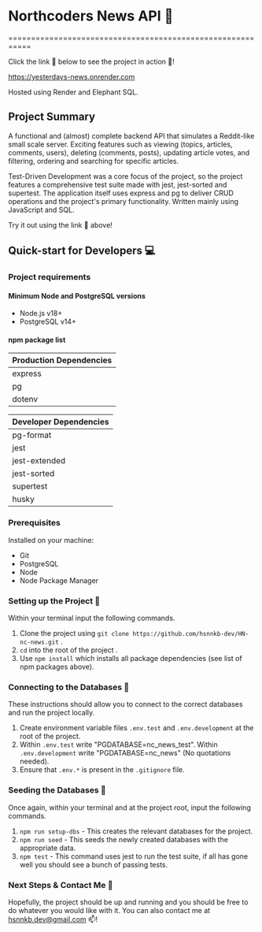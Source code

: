 # Northcoders News API 📰
===========================================================

Click the link 🔗 below to see the project in action 🚀!

https://yesterdays-news.onrender.com

Hosted using Render and Elephant SQL.

## Project Summary
A functional and (almost) complete backend API that simulates a Reddit-like small scale server. Exciting features such as viewing (topics, articles, comments, users), deleting (comments, posts), updating article votes, and filtering, ordering and searching for specific articles.

Test-Driven Development was a core focus of the project, so the project features a comprehensive test suite made with jest, jest-sorted and supertest. The application itself uses express and pg to deliver CRUD operations and the project's primary functionality. Written mainly using JavaScript and SQL.

Try it out using the link 🔗 above!

## Quick-start for Developers 💻
### Project requirements
#### Minimum Node and PostgreSQL versions
- Node.js v18+
- PostgreSQL v14+

#### npm package list

 | Production Dependencies |
 | :--- |
 | express |
 | pg |
 | dotenv |

 | Developer Dependencies |
 | :--- |
 | pg-format |
 | jest |
 | jest-extended |
 | jest-sorted |
 | supertest |
 | husky |

### Prerequisites
Installed on your machine:
- Git
- PostgreSQL
- Node
- Node Package Manager

### Setting up the Project 🔧
Within your terminal input the following commands.
 1. Clone the project using `git clone https://github.com/hsnnkb-dev/HN-nc-news.git` .
 2. `cd` into the root of the project .
 3. Use `npm install` which installs all package dependencies (see list of npm packages above).

### Connecting to the Databases 🔌
These instructions should allow you to connect to the correct databases and run the project locally.
 1. Create environment variable files `.env.test` and `.env.development` at   the root of the project.
 2. Within `.env.test` write "PGDATABASE=nc_news_test".
    Within `.env.development` write "PGDATABASE=nc_news"
	(No quotations needed).
 3. Ensure that `.env.*` is present in the `.gitignore` file.

### Seeding the Databases 🌰
Once again, within your terminal and at the project root, input the following commands.
 1. `npm run setup-dbs` - This creates the relevant databases for the project.
 2. `npm run seed` - This seeds the newly created databases with the appropriate data.
 3. `npm test` - This command uses jest to run the test suite, if all has gone well you should see a bunch of passing tests.

### Next Steps & Contact Me 🎉
Hopefully, the project should be up and running and you should be free to do whatever you would like with it. You can also contact me at hsnnkb.dev@gmail.com 📫!
